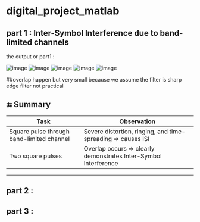# digital_project_matlab

## part 1 :  Inter-Symbol Interference due to band-limited channels
the output or part1 : 

![image](https://github.com/user-attachments/assets/17a0ef5b-4f56-4401-95f2-31f361aa8ac9)
![image](https://github.com/user-attachments/assets/86437740-2e7c-4c08-ac9c-8f3554f4e09b)
![image](https://github.com/user-attachments/assets/21f0cfb0-5a0b-4044-9e27-7be0253ba14c)
![image](https://github.com/user-attachments/assets/5622f0de-4e5b-4b9c-92c5-a1e3305b0c44)
![image](https://github.com/user-attachments/assets/cf7bbd29-8bae-4e7f-9ec3-48b8ddc8f30e)

##overlap happen but very small because we assume the filter is sharp edge filter not practical 

## 🔚 Summary
| Task                                      | Observation                                                           |
| ----------------------------------------- | --------------------------------------------------------------------- |
| Square pulse through band-limited channel | Severe distortion, ringing, and time-spreading ⇒ causes ISI           |
| Two square pulses                         | Overlap occurs ⇒ clearly demonstrates Inter-Symbol Interference       |

---
## part 2 :

## part 3 :
